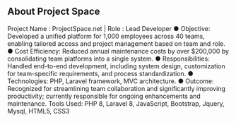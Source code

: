## About Project Space

Project Name : ProjectSpace.net | Role : Lead Developer
● Objective: Developed a unified platform for 1,000 employees across 40 teams, enabling tailored access and project management based on team and role.
● Cost Efficiency: Reduced annual maintenance costs by over $200,000 by consolidating team platforms into a single system.
● Responsibilities: Handled end-to-end development, including system design, customization for team-specific requirements, and process standardization.
● Technologies: PHP, Laravel framework, MVC architecture.
● Outcome: Recognized for streamlining team collaboration and significantly improving productivity; currently
responsible for ongoing enhancements and maintenance.
Tools Used: PHP 8, Laravel 8, JavaScript, Bootstrap, Jquery, Mysql, HTML5, CSS3
